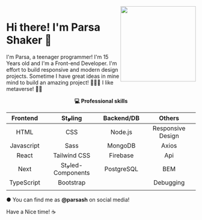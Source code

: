 <img align='right' src="https://c.tenor.com/y2JXkY1pXkwAAAAS/cat-computer.gif" width="200">

# Hi there! I'm Parsa Shaker 👋

I'm Parsa, a teenager programmer!
I'm 15 Years old and I'm a Front-end Developer. I'm effort to build responsive and modern design projects. Sometime I have great ideas in mine mind to build an amazing project! 👨🏻‍💻
I like metaverse! 🚀🚀

<p align="center">
   <strong>
   💻 Professional skills
   </strong>
</p>

| Frontend       | St𝓎ling     | Backend/DB | Others |
| :-------------: |:-----------:|:-----:|:-----:|
| HTML        | CSS | Node.js | Responsive Design |
| Javascript  | Sass |   MongoDB | Axios |
| React       | Tailwind CSS | Firebase | Api |
| Next        | St𝓎led-Components | PostgreSQL | BEM |
| TypeScript  | Bootstrap |   | Debugging |
| | | | |

● You can find me as <strong>@parsash</strong> on social media!

Have a Nice time! ☕
